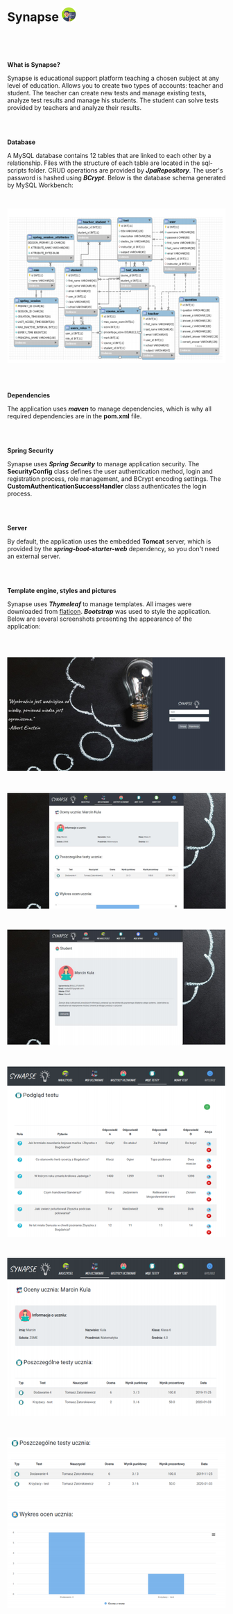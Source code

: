 # Synapse ![](github-img/teacher-sm.png)

<br>
<br>
<br>

<b>What is Synapse?</b>

Synapse is educational support platform teaching a chosen subject at any level of education. Allows you to create two types of accounts: teacher and student. The teacher can create new tests and manage existing tests, analyze test results and manage his students. The student can solve tests provided by teachers and analyze their results. 

<br>
<br>

<b>Database</b>

A MySQL database contains 12 tables that are linked to each other by a relationship. Files with the structure of each table are located in the sql-scripts folder. CRUD operations are provided by <b><i>JpaRepository</b></i>. The user's password is hashed using <b><i>BCrypt</b></i>. Below is the database schema generated by MySQL Workbench:  

<br>

![](github-img/db.PNG)

<br>
<br>

<b>Dependencies</b>

The application uses <b><i>maven</b></i> to manage dependencies, which is why all required dependencies are in the <b>pom.xml</b> file.

<br>
<br>

<b>Spring Security</b>

Synapse uses <b><i>Spring Security</i></b> to manage application security. The <b>SecurityConfig</b> class defines the user authentication method, login and registration process, role management, and BCrypt encoding settings. The <b>CustomAuthenticationSuccessHandler</b> class authenticates the login process.

<br>
<br>

<b>Server</b>

By default, the application uses the embedded <b>Tomcat</b> server, which is provided by the <b><i>spring-boot-starter-web</b></i> dependency, so you don't need an external server.

<br>
<br>

<b>Template engine, styles and pictures</b>

Synapse uses <b><i>Thymeleaf</b></i> to manage templates. All images were downloaded from <a href="https://www.flaticon.com/home">flaticon</a>. <b><i>Bootstrap</b></i> was used to style the application. Below are several screenshots presenting the appearance of the application:

<br>
<br>

![](github-img/1.PNG)

<br>

![](github-img/2.PNG)

<br>

![](github-img/3.PNG)

<br>

![](github-img/4.PNG)

<br>

![](github-img/5.PNG)

<br>

![](github-img/6.PNG)


